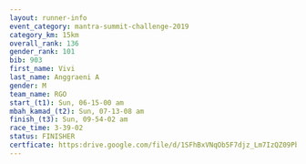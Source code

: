 ```yaml
---
layout: runner-info 
event_category: mantra-summit-challenge-2019 
category_km: 15km 
overall_rank: 136
gender_rank: 101
bib: 903
first_name: Vivi
last_name: Anggraeni A
gender: M
team_name: RGO
start_(t1): Sun, 06-15-00 am
mbah_kamad_(t2): Sun, 07-13-08 am
finish_(t3): Sun, 09-54-02 am
race_time: 3-39-02
status: FINISHER
certficate: https:drive.google.com/file/d/1SFhBxVNqOb5F7djz_Lm7IzQZ09PbP6JJ/view?usp=sharing
---
```


